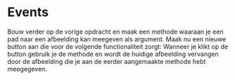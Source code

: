 # Events

Bouw verder op de vorige opdracht en maak een methode waaraan je een pad naar een afbeelding kan meegeven als argument. 
Maak nu een nieuwe button aan die voor de volgende functionaliteit zorgt: Wanneer je klikt op de button gebruik je de methode en wordt de huidige afbeelding vervangen door de afbeelding die je aan de eerder aangemaakte methode hebt meegegeven.






